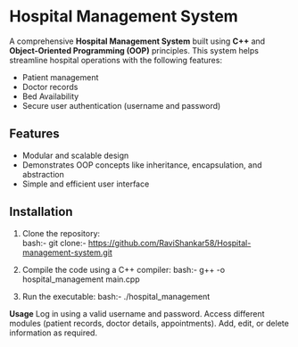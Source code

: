 # Hospital Management System  

A comprehensive **Hospital Management System** built using **C++** and **Object-Oriented Programming (OOP)** principles. This system helps streamline hospital operations with the following features:  
- Patient management  
- Doctor records  
- Bed Availability  
- Secure user authentication (username and password)  

## Features  
- Modular and scalable design  
- Demonstrates OOP concepts like inheritance, encapsulation, and abstraction  
- Simple and efficient user interface  

## Installation  
1. Clone the repository:  
   bash:-
       git clone:- https://github.com/RaviShankar58/Hospital-management-system.git
   
2. Compile the code using a C++ compiler:
   bash:-
       g++ -o hospital_management main.cpp
3. Run the executable:
   bash:-
       ./hospital_management

   
**Usage**
  Log in using a valid username and password.
  Access different modules (patient records, doctor details, appointments).
  Add, edit, or delete information as required.

